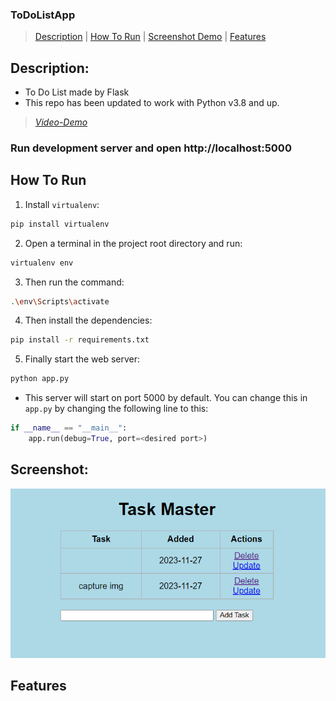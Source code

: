 ### ToDoListApp

> [Description](#description) | [How To Run](#How_To_Run) | [Screenshot Demo](#screenshot) | [Features](#Features)

## Description:
- To Do List made by Flask 
- This repo has been updated to work with Python v3.8 and up.
> [_Video-Demo_](https://youtu.be/RMzKPTu2Nwo)

### Run development server and open http://localhost:5000

## How To Run
1. Install `virtualenv`:
```bash
pip install virtualenv
```
2. Open a terminal in the project root directory and run:
```bash
virtualenv env
```
3. Then run the command:
```bash
.\env\Scripts\activate
```
4. Then install the dependencies:
```bash
pip install -r requirements.txt
```
5. Finally start the web server:
```bash
python app.py
```
- This server will start on port 5000 by default. You can change this in `app.py` by changing the following line to this:

```python
if __name__ == "__main__":
    app.run(debug=True, port=<desired port>)
```

## Screenshot:
![DEMO](image.png)

## Features

